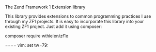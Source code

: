 The Zend Framework 1 Extension library

This library provides extensions to common programming practices I use through
my ZF1 projects. It is easy to incorporate this library into your existing ZF1
project. Just add it using composer:

  composer require wthielen/zf1e

====
vim: set tw=79:
